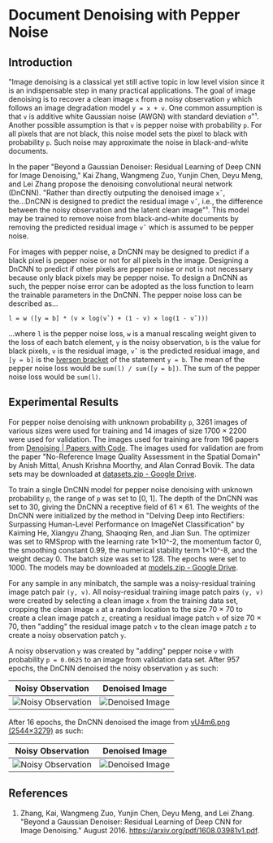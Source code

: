 # Document Denoising with Pepper Noise

## Introduction

"Image denoising is a classical yet still active topic in low level vision since it is an indispensable step in many practical applications. The goal of image denoising is to recover a clean image `x` from a noisy observation `y` which follows an image degradation model `y = x + v`. One common assumption is that `v` is additive white Gaussian noise (AWGN) with standard deviation `σ`"¹. Another possible assumption is that `v` is pepper noise with probability `p`. For all pixels that are not black, this noise model sets the pixel to black with probability `p`. Such noise may approximate the noise in black-and-white documents.

In the paper "Beyond a Gaussian Denoiser: Residual Learning of Deep CNN for Image Denoising," Kai Zhang, Wangmeng Zuo, Yunjin Chen, Deyu Meng, and Lei Zhang propose the denoising convolutional neural network (DnCNN). "Rather than directly outputing the denoised image `xˆ`, the...DnCNN is designed to predict the residual image `vˆ`, i.e., the difference between the noisy observation and the latent clean image"¹. This model may be trained to remove noise from black-and-white documents by removing the predicted residual image `vˆ` which is assumed to be pepper noise.

For images with pepper noise, a DnCNN may be designed to predict if a black pixel is pepper noise or not for all pixels in the image. Designing a DnCNN to predict if other pixels are pepper noise or not is not necessary because only black pixels may be pepper noise. To design a DnCNN as such, the pepper noise error can be adopted as the loss function to learn the trainable parameters in the DnCNN. The pepper noise loss can be described as...

```
l = w ([y = b] * (v × log(vˆ) + (1 - v) × log(1 - vˆ)))
```

...where `l` is the pepper noise loss, `w` is a manual rescaling weight given to the loss of each batch element, `y` is the noisy observation, `b` is the value for black pixels, `v` is the residual image, `vˆ` is the predicted residual image, and `[y = b]` is the [Iverson bracket](https://en.wikipedia.org/wiki/Iverson_bracket) of the statement `y = b`. The mean of the pepper noise loss would be `sum(l) / sum([y = b])`. The sum of the pepper noise loss would be `sum(l)`.

## Experimental Results

For pepper noise denoising with unknown probability `p`, 3261 images of various sizes were used for training and 14 images of size 1700 × 2200 were used for validation. The images used for training are from 196 papers from [Denoising | Papers with Code](https://paperswithcode.com/task/denoising). The images used for validation are from the paper "No-Reference Image Quality Assessment in the Spatial Domain" by Anish Mittal, Anush Krishna Moorthy, and Alan Conrad Bovik. The data sets may be downloaded at [datasets.zip - Google Drive](https://drive.google.com/file/d/10-ZuuEosZlnq6aIlbR__qoogUOJfznDF/view?usp=sharing).

To train a single DnCNN model for pepper noise denoising with unknown probability `p`, the range of `p` was set to [0, 1]. The depth of the DnCNN was set to 30, giving the DnCNN a receptive field of 61 × 61. The weights of the DnCNN were initialized by the method in "Delving Deep into Rectifiers: Surpassing Human-Level Performance on ImageNet Classification" by Kaiming He, Xiangyu Zhang, Shaoqing Ren, and Jian Sun. The optimizer was set to RMSprop with the learning rate 1×10^-2, the momentum factor 0, the smoothing constant 0.99, the numerical stability term 1×10^-8, and the weight decay 0. The batch size was set to 128. The epochs were set to 1000. The models may be downloaded at [models.zip - Google Drive]().

For any sample in any minibatch, the sample was a noisy-residual training image patch pair `(y, v)`. All noisy-residual training image patch pairs `(y, v)` were created by selecting a clean image `x` from the training data set, cropping the clean image `x` at a random location to the size 70 × 70 to create a clean image patch `z`, creating a residual image patch `v` of size 70 × 70, then "adding" the residual image patch `v` to the clean image patch `z` to create a noisy observation patch `y`.

A noisy observation `y` was created by "adding" pepper noise `v` with probability `p = 0.0625` to an image from validation data set. After 957 epochs, the DnCNN denoised the noisy observation `y` as such:

| Noisy Observation | Denoised Image    |
| ------------------| ----------------- |
| ![Noisy Observation](https://drive.google.com/uc?export=view&id=1GaJYFSmDBkw3iarYjxi2HKp0ev2JTYEs "Noisy Observation") | ![Denoised Image](https://drive.google.com/uc?export=view&id=1UTG8aU6LJj_dYMaz1pRmWnjAQnqJzp6z "Denoised Image") |

After 16 epochs, the DnCNN denoised the image from [vU4m6.png (2544×3279)](https://i.stack.imgur.com/vU4m6.png) as such:

| Noisy Observation | Denoised Image    |
| ------------------| ----------------- |
| ![Noisy Observation](https://drive.google.com/uc?export=view&id=1-mh8G8GYEiFlXwP3ecuOzmX46_vIFT60 "Noisy Observation") | ![Denoised Image](https://drive.google.com/uc?export=view&id=1lNV7cnlRHxntDCe9gd2dJlBFsRt_rnBY "Denoised Image") |

## References

1. Zhang, Kai, Wangmeng Zuo, Yunjin Chen, Deyu Meng, and Lei Zhang. "Beyond a Gaussian Denoiser: Residual Learning of Deep CNN for Image Denoising." August 2016. https://arxiv.org/pdf/1608.03981v1.pdf.
